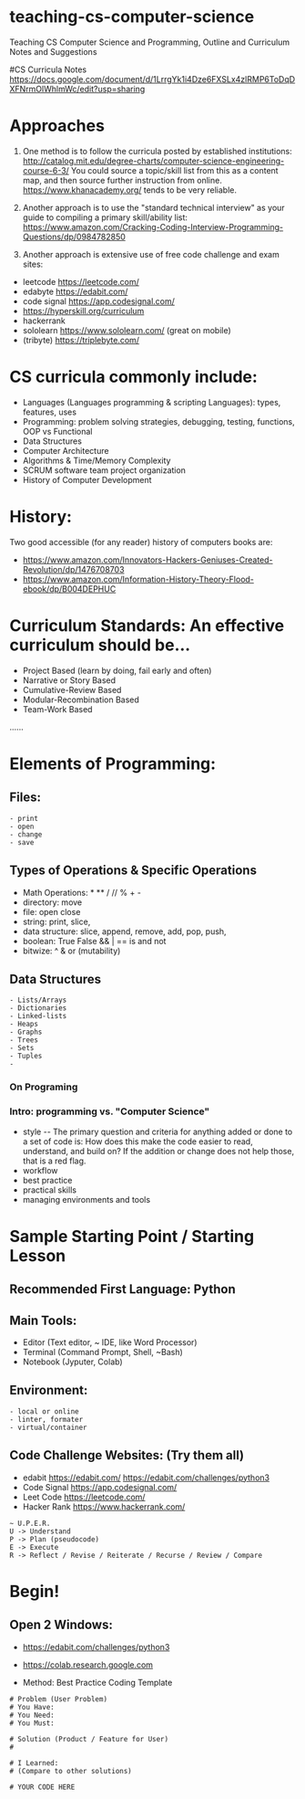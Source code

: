 # teaching-cs-computer-science
Teaching CS Computer Science and Programming, Outline and Curriculum Notes and Suggestions


#CS Curricula Notes
https://docs.google.com/document/d/1LrrgYk1i4Dze6FXSLx4zlRMP6ToDqDXFNrmOlWhlmWc/edit?usp=sharing


# Approaches
1. One method is to follow the curricula posted by established institutions:
http://catalog.mit.edu/degree-charts/computer-science-engineering-course-6-3/
You could source a topic/skill list from this as a content map, and then source further instruction from online. https://www.khanacademy.org/  tends to be very reliable.

2. Another approach is to use the "standard technical interview" as your guide to compiling a primary skill/ability list: https://www.amazon.com/Cracking-Coding-Interview-Programming-Questions/dp/0984782850

3. Another approach is extensive use of free code challenge and exam sites:
- leetcode https://leetcode.com/ 
- edabyte https://edabit.com/
- code signal  https://app.codesignal.com/ 
- https://hyperskill.org/curriculum
- hackerrank
- sololearn https://www.sololearn.com/ (great on mobile)
- (tribyte) https://triplebyte.com/


# CS curricula commonly include: 
- Languages (Languages programming & scripting Languages): types, features, uses
- Programming: problem solving strategies, debugging, testing, functions, OOP vs Functional
- Data Structures
- Computer Architecture
- Algorithms & Time/Memory Complexity
- SCRUM software team project organization
- History of Computer Development


# History:
Two good accessible (for any reader) history of computers books are:
- https://www.amazon.com/Innovators-Hackers-Geniuses-Created-Revolution/dp/1476708703
- https://www.amazon.com/Information-History-Theory-Flood-ebook/dp/B004DEPHUC

# Curriculum Standards: An effective curriculum should be...
- Project Based (learn by doing, fail early and often)
- Narrative or Story Based
- Cumulative-Review Based
- Modular-Recombination Based
- Team-Work Based

......

# Elements of Programming:

## Files:
	- print
	- open
	- change
	- save

## Types of Operations & Specific Operations
- Math Operations: * ** / // % + - 
- directory: move
- file: open close 
- string: print, slice, 
- data structure: slice, append, remove, add, pop, push, 
- boolean: True False && | == is and not 
- bitwize: ^ & or
(mutability) 

## Data Structures
	- Lists/Arrays
	- Dictionaries
	- Linked-lists
	- Heaps
	- Graphs
	- Trees
	- Sets
	- Tuples
	- 

### On Programing 
### Intro: programming vs. "Computer Science"
- style
-- The primary question and criteria for anything added or done to a set of code is: How does this make the code easier to read, understand, and build on? If the addition or change does not help those, that is a red flag.
- workflow
- best practice
- practical skills
- managing environments and tools 

# Sample Starting Point / Starting Lesson
## Recommended First Language: Python

## Main Tools:
- Editor (Text editor, ~ IDE, like Word Processor)
- Terminal (Command Prompt, Shell, ~Bash)
- Notebook (Jyputer, Colab)

## Environment:
	- local or online
	- linter, formater
	- virtual/container

## Code Challenge Websites: (Try them all)
- edabit https://edabit.com/ https://edabit.com/challenges/python3 
- Code Signal https://app.codesignal.com/ 
- Leet Code https://leetcode.com/ 
- Hacker Rank https://www.hackerrank.com/ 

```
~ U.P.E.R.
U -> Understand
P -> Plan (pseudocode)
E -> Execute 
R -> Reflect / Revise / Reiterate / Recurse / Review / Compare
```

# Begin!

## Open 2 Windows:
- https://edabit.com/challenges/python3 
- https://colab.research.google.com




- Method: Best Practice Coding Template

```
# Problem (User Problem)
# You Have: 
# You Need: 
# You Must: 

# Solution (Product / Feature for User)
# 

# I Learned:
# (Compare to other solutions)

# YOUR CODE HERE
```
